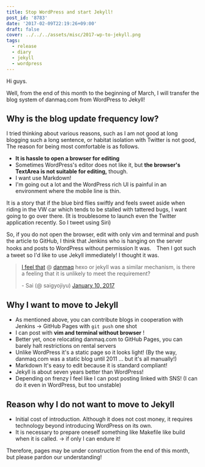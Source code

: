```yaml
---
title: Stop WordPress and start Jekyll!
post_id: '8783'
date: '2017-02-09T22:19:26+09:00'
draft: false
cover: ../../../assets/misc/2017-wp-to-jekyll.png
tags:
  - release
  - diary
  - jekyll
  - wordpress
---
```


Hi guys.

Well, from the end of this month to the beginning of March, I will transfer the blog system of danmaq.com from WordPress to Jekyll!

## Why is the blog update frequency low?

I tried thinking about various reasons, such as I am not good at long blogging such a long sentence, or habitat isolation with Twitter is not good, The reason for being most comfortable is as follows.

* **It is hassle to open a browser for editing**
* Sometimes WordPress's editor does not like it, but **the browser's TextArea is not suitable for editing,** though.
* I want use Markdown!
* I'm going out a lot and the WordPress rich UI is painful in an environment where the mobile line is thin.

It is a story that if the blue bird flies swiftly and feels sweet aside when riding in the VW car which tends to be stalled with tattered bugs, I want going to go over there. (It is troublesome to launch even the Twitter application recently. So I tweet using Siri)

So, if you do not open the browser, edit with only vim and terminal and push the article to GitHub, I think that Jenkins who is hanging on the server hooks and posts to WordPress without permission It was.　Then I got such a tweet so I'd like to use Jekyll immediately! I thought it was.

> [I feel that](https://twitter.com/danmaq) @ [danmaq](https://twitter.com/danmaq) hexo or jekyll was a similar mechanism, is there a feeling that it is unlikely to meet the requirement?
> 
> \- Sai (@ saigyojiyu) [January 10, 2017](https://twitter.com/saigyojiyu/status/818766546700861441)

## Why I want to move to Jekyll

* As mentioned above, you can contribute blogs in cooperation with Jenkins → GitHub Pages with `git push` one shot
* I can post with **vim and terminal without browser** !
* Better yet, once relocating danmaq.com to GitHub Pages, you can barely halt restrictions on rental servers
* Unlike WordPress it's a static page so it looks light! (By the way, danmaq.com was a static blog until 2011 ... but it's all manually!)
* Markdown It's easy to edit because it is standard compliant!
* Jekyll is about seven years better than WordPress!
* Depending on frenzy I feel like I can post posting linked with SNS! (I can do it even in WordPress, but too unstable)

## Reason why I do not want to move to Jekyll

* Initial cost of introduction. Although it does not cost money, it requires technology beyond introducing WordPress on its own.
* It is necessary to prepare oneself something like Makefile like build when it is called. 
    → if only I can endure it!

Therefore, pages may be under construction from the end of this month, but please pardon our understanding!

